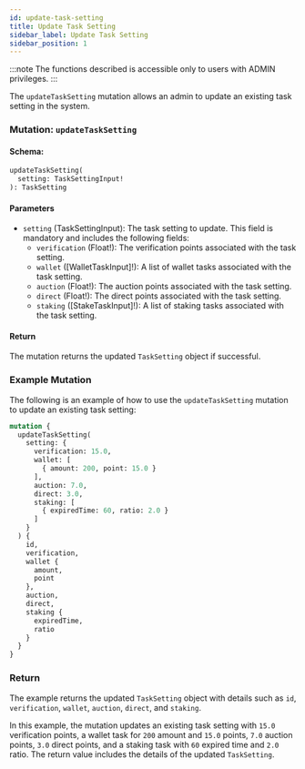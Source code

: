 ```yaml
---
id: update-task-setting
title: Update Task Setting
sidebar_label: Update Task Setting
sidebar_position: 1
---
```


:::note
The functions described is accessible only to users with ADMIN privileges.
:::

The `updateTaskSetting` mutation allows an admin to update an existing task setting in the system.

### Mutation: `updateTaskSetting`

#### Schema:
```graphql
updateTaskSetting(
  setting: TaskSettingInput!
): TaskSetting
```

#### Parameters

- `setting` (TaskSettingInput): The task setting to update. This field is mandatory and includes the following fields:
  - `verification` (Float!): The verification points associated with the task setting.
  - `wallet` ([WalletTaskInput]!): A list of wallet tasks associated with the task setting.
  - `auction` (Float!): The auction points associated with the task setting.
  - `direct` (Float!): The direct points associated with the task setting.
  - `staking` ([StakeTaskInput]!): A list of staking tasks associated with the task setting.

#### Return

The mutation returns the updated `TaskSetting` object if successful.

### Example Mutation

The following is an example of how to use the `updateTaskSetting` mutation to update an existing task setting:

```graphql
mutation {
  updateTaskSetting(
    setting: {
      verification: 15.0,
      wallet: [
        { amount: 200, point: 15.0 }
      ],
      auction: 7.0,
      direct: 3.0,
      staking: [
        { expiredTime: 60, ratio: 2.0 }
      ]
    }
  ) {
    id,
    verification,
    wallet {
      amount,
      point
    },
    auction,
    direct,
    staking {
      expiredTime,
      ratio
    }
  }
}
```

### Return

The example returns the updated `TaskSetting` object with details such as `id`, `verification`, `wallet`, `auction`, `direct`, and `staking`.

In this example, the mutation updates an existing task setting with `15.0` verification points, a wallet task for `200` amount and `15.0` points, `7.0` auction points, `3.0` direct points, and a staking task with `60` expired time and `2.0` ratio. The return value includes the details of the updated `TaskSetting`.